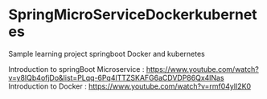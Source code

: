 # SpringMicroServiceDockerkubernetes
Sample learning project springboot Docker and kubernetes

Introduction to springBoot Microservice : https://www.youtube.com/watch?v=y8IQb4ofjDo&list=PLqq-6Pq4lTTZSKAFG6aCDVDP86Qx4lNas
Introduction to Docker : https://www.youtube.com/watch?v=rmf04ylI2K0

